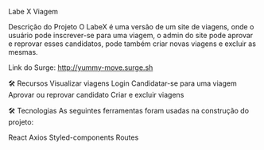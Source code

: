 Labe X Viagem

Descrição do Projeto
O LabeX é uma versão de um site de viagens, onde o usuário pode inscrever-se para uma viagem, o admin do site pode aprovar e reprovar esses candidatos, pode também criar novas viagens e excluir as mesmas.

Link do Surge: http://yummy-move.surge.sh

🛠 Recursos
Visualizar viagens
Login
Candidatar-se para uma viagem
Aprovar ou reprovar candidato
Criar e excluir viagens

🛠 Tecnologias
As seguintes ferramentas foram usadas na construção do projeto:

React
Axios
Styled-components
Routes
